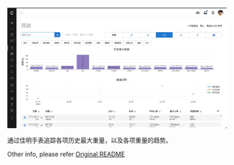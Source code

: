 ![Activities Chart](./mpb-muscle.jpg)

通过佳明手表追踪各项历史最大重量，以及各项重量的趋势。

Other info, please refer [Original README](https://github.com/zhongl/mpb)